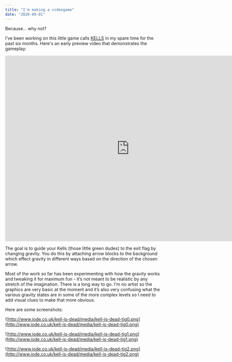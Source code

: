 ```yaml
---
title: "I'm making a videogame"
date: "2020-09-01"
---
```


Because... why not?

<!-- end -->

I’ve been working on this little game calls
[KELLS](https://twitter.com/KellsGame) in my spare time for the past six months.
Here's an early preview video that demonstrates the gameplay:

<p center="true">
<iframe width="800" height="600" src="https://www.youtube.com/embed/RJhWmYk--Pc?controls=1" frameborder="0" allow="accelerometer; autoplay; clipboard-write; encrypted-media; gyroscope; picture-in-picture" allowfullscreen></iframe>
</p>

The goal is to guide your Kells (those little green dudes) to the exit flag by
changing gravity. You do this by attaching arrow blocks to the background which effect
gravity in different ways based on the direction of the chosen arrow.

Most of the work so far has been experimenting with how the gravity works and tweaking it for maximum fun - it’s not meant to be realistic by any stretch of the imagination. There is a long way to go. I'm no artist so the graphics are very basic at the moment and it’s also very confusing what the various gravity states are in some of the more complex levels so I need to add visual clues to make that more obvious.

Here are some screenshots:

![http://www.iode.co.uk/kell-is-dead/media/kell-is-dead-tig0.png](http://www.iode.co.uk/kell-is-dead/media/kell-is-dead-tig0.png)

![http://www.iode.co.uk/kell-is-dead/media/kell-is-dead-tig1.png](http://www.iode.co.uk/kell-is-dead/media/kell-is-dead-tig1.png)

![http://www.iode.co.uk/kell-is-dead/media/kell-is-dead-tig2.png](http://www.iode.co.uk/kell-is-dead/media/kell-is-dead-tig2.png)
